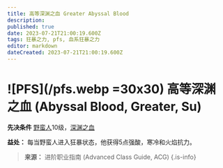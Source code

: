 ```yaml
---
title: 高等深渊之血 Greater Abyssal Blood
description: 
published: true
date: 2023-07-21T21:00:19.600Z
tags: 狂暴之力, pfs, 血系狂暴之力
editor: markdown
dateCreated: 2023-07-21T21:00:19.600Z
---
```


# ![PFS](/pfs.webp =30x30) 高等深渊之血 (Abyssal Blood, Greater, Su)

**先决条件** [野蛮人](/野蛮人)10级，[深渊之血](/狂暴之力/深渊之血)

**益处：** 每当野蛮人进入狂暴状态，他获得5点强酸，寒冷和火焰抗力。

> **来源：** 进阶职业指南 (Advanced Class Guide, ACG)
{.is-info}